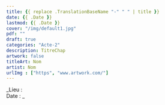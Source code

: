```yaml
---
title: {{ replace .TranslationBaseName "-" " " | title }}
date: {{ .Date }}
lastmod: {{ .Date }}
cover: "/img/default1.jpg"
pdf: ""
draft: true
categories: "Acte-2"
description: TitreChap
artwork: false
titleArt: Nom
artist: Nom
urlImg : ["https", "www.artwork.com/"]
---
```

_Lieu :   
Date : _
